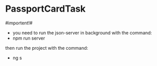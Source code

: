 # PassportCardTask

#importent!#
- you need to run the json-server in background with the command:
- npm run server

then run the project with the command:
- ng s

